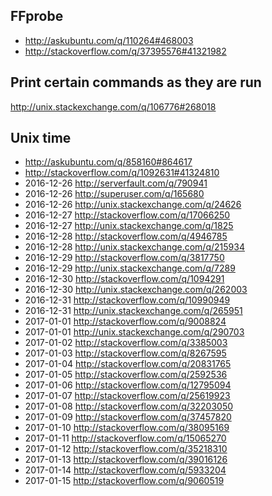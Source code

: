 
FFprobe
--------------------------------------
- http://askubuntu.com/q/110264#468003
- http://stackoverflow.com/q/37395576#41321982

Print certain commands as they are run
---------------------------------------------
http://unix.stackexchange.com/q/106776#268018

Unix time
--------------------------------------
- http://askubuntu.com/q/858160#864617
- http://stackoverflow.com/q/1092631#41324810
- 2016-12-26 http://serverfault.com/q/790941
- 2016-12-26 http://superuser.com/q/165680
- 2016-12-26 http://unix.stackexchange.com/q/24626
- 2016-12-27 http://stackoverflow.com/q/17066250
- 2016-12-27 http://unix.stackexchange.com/q/1825
- 2016-12-28 http://stackoverflow.com/q/4946785
- 2016-12-28 http://unix.stackexchange.com/q/215934
- 2016-12-29 http://stackoverflow.com/q/3817750
- 2016-12-29 http://unix.stackexchange.com/q/7289
- 2016-12-30 http://stackoverflow.com/q/1094291
- 2016-12-30 http://unix.stackexchange.com/q/262003
- 2016-12-31 http://stackoverflow.com/q/10990949
- 2016-12-31 http://unix.stackexchange.com/q/265951
- 2017-01-01 http://stackoverflow.com/q/9008824
- 2017-01-01 http://unix.stackexchange.com/q/290703
- 2017-01-02 http://stackoverflow.com/q/3385003
- 2017-01-03 http://stackoverflow.com/q/8267595
- 2017-01-04 http://stackoverflow.com/q/20831765
- 2017-01-05 http://stackoverflow.com/q/2592536
- 2017-01-06 http://stackoverflow.com/q/12795094
- 2017-01-07 http://stackoverflow.com/q/25619923
- 2017-01-08 http://stackoverflow.com/q/32203050
- 2017-01-09 http://stackoverflow.com/q/37457820
- 2017-01-10 http://stackoverflow.com/q/38095169
- 2017-01-11 http://stackoverflow.com/q/15065270
- 2017-01-12 http://stackoverflow.com/q/35218310
- 2017-01-13 http://stackoverflow.com/q/39016126
- 2017-01-14 http://stackoverflow.com/q/5933204
- 2017-01-15 http://stackoverflow.com/q/9060519
